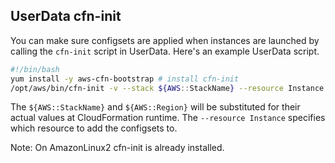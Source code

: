 ## UserData cfn-init

You can make sure configsets are applied when instances are launched by calling the `cfn-init` script in UserData. Here's an example UserData script.

```bash
#!/bin/bash
yum install -y aws-cfn-bootstrap # install cfn-init
/opt/aws/bin/cfn-init -v --stack ${AWS::StackName} --resource Instance --region ${AWS::Region}
```

The `${AWS::StackName}` and `${AWS::Region}` will be substituted for their actual values at CloudFormation runtime.  The `--resource Instance` specifies which resource to add the configsets to.

Note: On AmazonLinux2 cfn-init is already installed.
